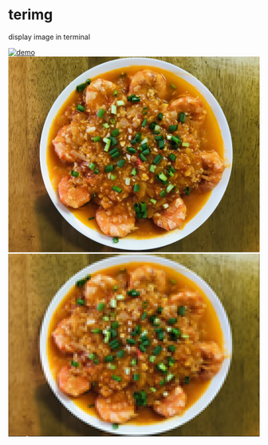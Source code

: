 # terimg
display image in terminal

[![demo](https://asciinema.org/a/252681.svg)](https://asciinema.org/a/252681?autoplay=1)
![sample.png](https://raw.githubusercontent.com/tinunkai/terimg/master/sample.png)
![sample.ti.png](https://raw.githubusercontent.com/tinunkai/terimg/master/sample.ti.png)
